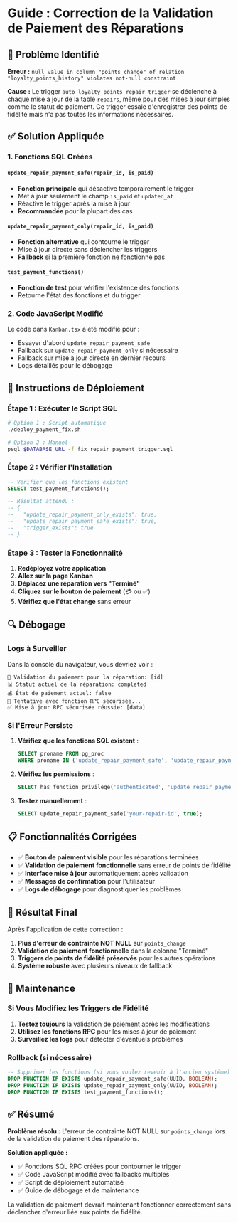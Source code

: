 # Guide : Correction de la Validation de Paiement des Réparations

## 🚨 Problème Identifié

**Erreur :** `null value in column "points_change" of relation "loyalty_points_history" violates not-null constraint`

**Cause :** Le trigger `auto_loyalty_points_repair_trigger` se déclenche à chaque mise à jour de la table `repairs`, même pour des mises à jour simples comme le statut de paiement. Ce trigger essaie d'enregistrer des points de fidélité mais n'a pas toutes les informations nécessaires.

## ✅ Solution Appliquée

### 1. Fonctions SQL Créées

#### `update_repair_payment_safe(repair_id, is_paid)`
- **Fonction principale** qui désactive temporairement le trigger
- Met à jour seulement le champ `is_paid` et `updated_at`
- Réactive le trigger après la mise à jour
- **Recommandée** pour la plupart des cas

#### `update_repair_payment_only(repair_id, is_paid)`
- **Fonction alternative** qui contourne le trigger
- Mise à jour directe sans déclencher les triggers
- **Fallback** si la première fonction ne fonctionne pas

#### `test_payment_functions()`
- **Fonction de test** pour vérifier l'existence des fonctions
- Retourne l'état des fonctions et du trigger

### 2. Code JavaScript Modifié

Le code dans `Kanban.tsx` a été modifié pour :
- Essayer d'abord `update_repair_payment_safe`
- Fallback sur `update_repair_payment_only` si nécessaire
- Fallback sur mise à jour directe en dernier recours
- Logs détaillés pour le débogage

## 🚀 Instructions de Déploiement

### Étape 1 : Exécuter le Script SQL

```bash
# Option 1 : Script automatique
./deploy_payment_fix.sh

# Option 2 : Manuel
psql $DATABASE_URL -f fix_repair_payment_trigger.sql
```

### Étape 2 : Vérifier l'Installation

```sql
-- Vérifier que les fonctions existent
SELECT test_payment_functions();

-- Résultat attendu :
-- {
--   "update_repair_payment_only_exists": true,
--   "update_repair_payment_safe_exists": true,
--   "trigger_exists": true
-- }
```

### Étape 3 : Tester la Fonctionnalité

1. **Redéployez votre application**
2. **Allez sur la page Kanban**
3. **Déplacez une réparation vers "Terminé"**
4. **Cliquez sur le bouton de paiement** (💳 ou ✅)
5. **Vérifiez que l'état change** sans erreur

## 🔍 Débogage

### Logs à Surveiller

Dans la console du navigateur, vous devriez voir :

```
🔄 Validation du paiement pour la réparation: [id]
📊 Statut actuel de la réparation: completed
💰 État de paiement actuel: false
🔄 Tentative avec fonction RPC sécurisée...
✅ Mise à jour RPC sécurisée réussie: [data]
```

### Si l'Erreur Persiste

1. **Vérifiez que les fonctions SQL existent** :
   ```sql
   SELECT proname FROM pg_proc 
   WHERE proname IN ('update_repair_payment_safe', 'update_repair_payment_only');
   ```

2. **Vérifiez les permissions** :
   ```sql
   SELECT has_function_privilege('authenticated', 'update_repair_payment_safe(uuid, boolean)', 'execute');
   ```

3. **Testez manuellement** :
   ```sql
   SELECT update_repair_payment_safe('your-repair-id', true);
   ```

## 📋 Fonctionnalités Corrigées

- ✅ **Bouton de paiement visible** pour les réparations terminées
- ✅ **Validation de paiement fonctionnelle** sans erreur de points de fidélité
- ✅ **Interface mise à jour** automatiquement après validation
- ✅ **Messages de confirmation** pour l'utilisateur
- ✅ **Logs de débogage** pour diagnostiquer les problèmes

## 🎯 Résultat Final

Après l'application de cette correction :

1. **Plus d'erreur de contrainte NOT NULL** sur `points_change`
2. **Validation de paiement fonctionnelle** dans la colonne "Terminé"
3. **Triggers de points de fidélité préservés** pour les autres opérations
4. **Système robuste** avec plusieurs niveaux de fallback

## 🔧 Maintenance

### Si Vous Modifiez les Triggers de Fidélité

1. **Testez toujours** la validation de paiement après les modifications
2. **Utilisez les fonctions RPC** pour les mises à jour de paiement
3. **Surveillez les logs** pour détecter d'éventuels problèmes

### Rollback (si nécessaire)

```sql
-- Supprimer les fonctions (si vous voulez revenir à l'ancien système)
DROP FUNCTION IF EXISTS update_repair_payment_safe(UUID, BOOLEAN);
DROP FUNCTION IF EXISTS update_repair_payment_only(UUID, BOOLEAN);
DROP FUNCTION IF EXISTS test_payment_functions();
```

## ✅ Résumé

**Problème résolu :** L'erreur de contrainte NOT NULL sur `points_change` lors de la validation de paiement des réparations.

**Solution appliquée :**
- ✅ Fonctions SQL RPC créées pour contourner le trigger
- ✅ Code JavaScript modifié avec fallbacks multiples
- ✅ Script de déploiement automatisé
- ✅ Guide de débogage et de maintenance

La validation de paiement devrait maintenant fonctionner correctement sans déclencher d'erreur liée aux points de fidélité.

